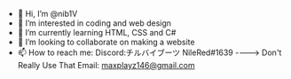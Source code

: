 - 👋 Hi, I’m @nib1V
- 👀 I’m interested in coding and web design
- 🌱 I’m currently learning HTML, CSS and C#
- 💞️ I’m looking to collaborate on making a website 
- 📫 How to reach me: Discord:チルバイブーツ NileRed#1639 ----> Don't Really Use That Email: maxplayz146@gmail.com

<!---
Comments are great for developers like me, so use them "future me"
--->
